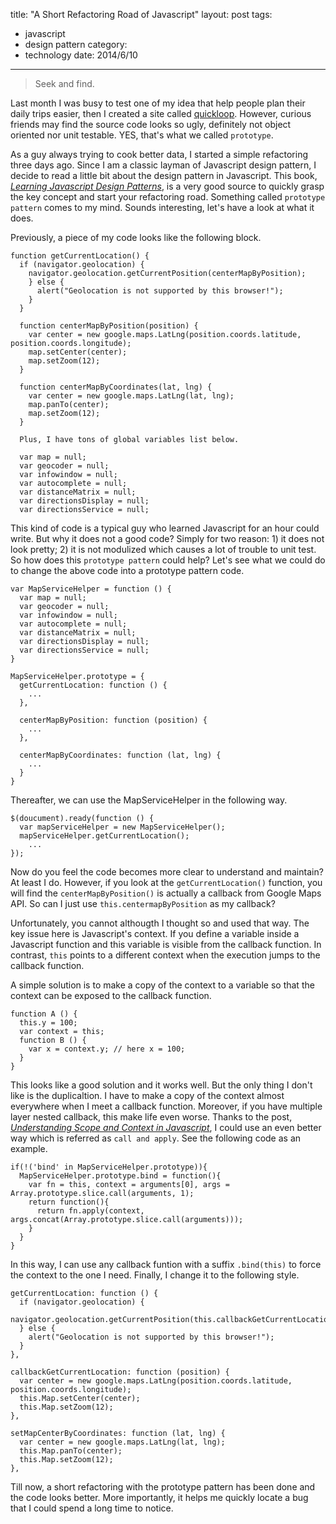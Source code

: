 title: "A Short Refactoring Road of Javascript"
layout: post
tags:
  - javascript
  - design pattern
category:
  - technology
date: 2014/6/10
---

> Seek and find.

Last month I was busy to test one of my idea that help people plan their daily trips easier, then I created a site called [quickloop][1]. However, curious friends may find the source code looks so ugly, definitely not object oriented nor unit testable. YES, that's what we called `prototype`.

As a guy always trying to cook better data, I started a simple refactoring three days ago. Since I am a classic layman of Javascript design pattern, I decide to read a little bit about the design pattern in Javascript. This book, *[Learning Javascript Design Patterns][2]*, is a very good source to quickly grasp the key concept and start your refactoring road. Something called `prototype pattern` comes to my mind. Sounds interesting, let's have a look at what it does.

<!-- more -->

Previously, a piece of my code looks like the following block.

```
function getCurrentLocation() {
  if (navigator.geolocation) {
    navigator.geolocation.getCurrentPosition(centerMapByPosition);
    } else {
      alert("Geolocation is not supported by this browser!");
    }
  }

  function centerMapByPosition(position) {
    var center = new google.maps.LatLng(position.coords.latitude, position.coords.longitude);
    map.setCenter(center);
    map.setZoom(12);
  }

  function centerMapByCoordinates(lat, lng) {
    var center = new google.maps.LatLng(lat, lng);
    map.panTo(center);
    map.setZoom(12);
  }

  Plus, I have tons of global variables list below.

  var map = null;
  var geocoder = null;
  var infowindow = null;
  var autocomplete = null;
  var distanceMatrix = null;
  var directionsDisplay = null;
  var directionsService = null;
```

This kind of code is a typical guy who learned Javascript for an hour could write. But why it does not a good code? Simply for two reason: 1) it does not look pretty; 2) it is not modulized which causes a lot of trouble to unit test. So how does this `prototype pattern` could help? Let's see what we could do to change the above code into a prototype pattern code.

```
var MapServiceHelper = function () {
  var map = null;
  var geocoder = null;
  var infowindow = null;
  var autocomplete = null;
  var distanceMatrix = null;
  var directionsDisplay = null;
  var directionsService = null;
}

MapServiceHelper.prototype = {
  getCurrentLocation: function () {
    ...
  },

  centerMapByPosition: function (position) {
    ...
  },

  centerMapByCoordinates: function (lat, lng) {
    ...
  }
}
```

Thereafter, we can use the MapServiceHelper in the following way.

```
$(doucument).ready(function () {
  var mapServiceHelper = new MapServiceHelper();
  mapServiceHelper.getCurrentLocation();
    ...
});
```

Now do you feel the code becomes more clear to understand and maintain? At least I do. However, if you look at the `getCurrentLocation()` function, you will find the `centerMapByPosition()` is actually a callback from Google Maps API. So can I just use `this.centermapByPosition` as my callback?

Unfortunately, you cannot althougth I thought so and used that way. The key issue here is Javascript's context. If you define a variable inside a Javascript function and this variable is visible from the callback function. In contrast, `this` points to a different context when the execution jumps to the callback function.

A simple solution is to make a copy of the context to a variable so that the context can be exposed to the callback function.

```
function A () {
  this.y = 100;
  var context = this;
  function B () {
    var x = context.y; // here x = 100;
  }
}
```

This looks like a good solution and it works well. But the only thing I don't like is the duplicaltion. I have to make a copy of the context almost everywhere when I meet a callback function. Moreover, if you have multiple layer nested callback, this make life even worse. Thanks to the post, *[Understanding Scope and Context in Javascript][3]*, I could use an even better way which is referred as `call and apply`. See the following code as an example.

```
if(!('bind' in MapServiceHelper.prototype)){
  MapServiceHelper.prototype.bind = function(){
    var fn = this, context = arguments[0], args = Array.prototype.slice.call(arguments, 1);
    return function(){
      return fn.apply(context, args.concat(Array.prototype.slice.call(arguments)));
    }
  }
}
```

In this way, I can use any callback funtion with a suffix `.bind(this)` to force the context to the one I need. Finally, I change it to the following style.

```
getCurrentLocation: function () {
  if (navigator.geolocation) {
    navigator.geolocation.getCurrentPosition(this.callbackGetCurrentLocation.bind(this));
  } else {
    alert("Geolocation is not supported by this browser!");
  }
},

callbackGetCurrentLocation: function (position) {
  var center = new google.maps.LatLng(position.coords.latitude, position.coords.longitude);
  this.Map.setCenter(center);
  this.Map.setZoom(12);
},

setMapCenterByCoordinates: function (lat, lng) {
  var center = new google.maps.LatLng(lat, lng);
  this.Map.panTo(center);
  this.Map.setZoom(12);
},
```

Till now, a short refactoring with the prototype pattern has been done and the code looks better. More importantly, it helps me quickly locate a bug that I could spend a long time to notice.

[1]: http://jilongliao.com/quickloop
[2]: http://addyosmani.com/resources/essentialjsdesignpatterns/book/
[3]: http://ryanmorr.com/understanding-scope-and-context-in-javascript/
